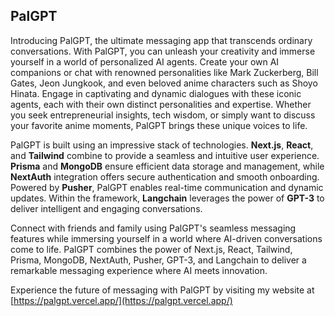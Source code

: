## PalGPT

Introducing PalGPT, the ultimate messaging app that transcends ordinary conversations. With PalGPT, you can unleash your creativity and immerse yourself in a world of personalized AI agents. Create your own AI companions or chat with renowned personalities like Mark Zuckerberg, Bill Gates, Jeon Jungkook, and even beloved anime characters such as Shoyo Hinata. Engage in captivating and dynamic dialogues with these iconic agents, each with their own distinct personalities and expertise. Whether you seek entrepreneurial insights, tech wisdom, or simply want to discuss your favorite anime moments, PalGPT brings these unique voices to life.

PalGPT is built using an impressive stack of technologies. **Next.js**, **React**, and **Tailwind** combine to provide a seamless and intuitive user experience. **Prisma** and **MongoDB** ensure efficient data storage and management, while **NextAuth** integration offers secure authentication and smooth onboarding. Powered by **Pusher**, PalGPT enables real-time communication and dynamic updates. Within the framework, **Langchain** leverages the power of **GPT-3** to deliver intelligent and engaging conversations.

Connect with friends and family using PalGPT's seamless messaging features while immersing yourself in a world where AI-driven conversations come to life. PalGPT combines the power of Next.js, React, Tailwind, Prisma, MongoDB, NextAuth, Pusher, GPT-3, and Langchain to deliver a remarkable messaging experience where AI meets innovation.

Experience the future of messaging with PalGPT by visiting my website at [https://palgpt.vercel.app/](https://palgpt.vercel.app/)
